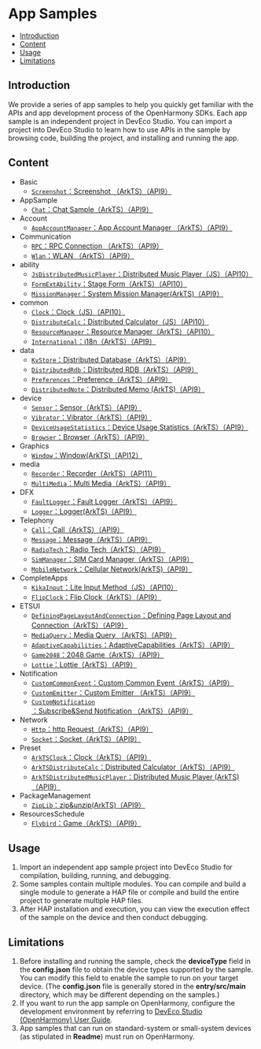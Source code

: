 # App Samples<a name="EN-US_TOPIC_0000001115464207"></a>

-   [Introduction](#section1470103520301)
-   [Content](#sectionMenu)
-   [Usage](#section17988202503116)
-   [Limitations](#section18841871178)

## Introduction<a name="section1470103520301"></a>

We provide a series of app samples to help you quickly get familiar with the APIs and app development process of the OpenHarmony SDKs. Each app sample is an independent project in DevEco Studio. You can import a project into DevEco Studio to learn how to use APIs in the sample by browsing code, building the project, and installing and running the app.

## Content <a name="sectionMenu"></a>

- Basic
  - [`Screenshot`：Screenshot （ArkTS）（API9）](code/SystemFeature/Media/Screenshot)
- AppSample
  - [`Chat`：Chat Sample（ArkTS）（API9）](code/Solutions/IM/Chat)
- Account
  - [`AppAccountManager`：App Account Manager （ArkTS）（API9）](code/BasicFeature/Security/AppAccountManager)
- Communication
  - [`RPC`：RPC Connection （ArkTS）（API9）](code/BasicFeature/Connectivity/RPC)
  - [`Wlan`：WLAN （ArkTS）（API9）](code/SystemFeature/Connectivity/Wlan)
- ability
  - [`JsDistributedMusicPlayer`：Distributed Music Player（JS）（API10）](code/SuperFeature/DistributedAppDev/JsDistributedMusicPlayer)
  - [`FormExtAbility`：Stage Form（ArkTS）（API10）](code/SystemFeature/Widget/FormExtAbility)
  - [`MissionManager`：System Mission Manager(ArkTS)（API9）](code/SystemFeature/ApplicationModels/MissionManager)
- common
  - [`Clock`：Clock（JS）（API10）](code/Solutions/Tools/JsClock)
  - [`DistributeCalc`：Distributed Calculator（JS）（API10）](code/SuperFeature/DistributedAppDev/DistributeCalc)
  - [`ResourceManager`：Resource Manager（ArkTS）（API10）](code/BasicFeature/Resource/ResourceManager)
  - [`International`：i18n（ArkTS）（API9）](code/SystemFeature/Internationalnation/International)
- data
  - [`KvStore`：Distributed Database（ArkTS）（API9）](code/SuperFeature/DistributedAppDev/Kvstore)
  - [`DistributedRdb`：Distributed RDB（ArkTS）（API9）](code/SuperFeature/DistributedAppDev/DistributedRdb)
  - [`Preferences`：Preference（ArkTS）（API9）](code/BasicFeature/DataManagement/Preferences)
  - [`DistributedNote`：Distributed Memo (ArkTS)（API9）](code/SuperFeature/DistributedAppDev/DistributedNote)
- device
  - [`Sensor`：Sensor（ArkTS）（API9）](code/BasicFeature/DeviceManagement/Sensor)
  - [`Vibrator`：Vibrator（ArkTS）（API9）](code/BasicFeature/DeviceManagement/Vibrator)
  - [`DeviceUsageStatistics`：Device Usage Statistics（ArkTS）（API9）](code/SystemFeature/DeviceUsageStatistics/DeviceUsageStatistics)
  - [`Browser`：Browser（ArkTS）（API9）](code/BasicFeature/Web/Browser)
- Graphics
  - [`Window`：Window(ArkTS)（API12）](code/SystemFeature/WindowManagement/WindowManage)
- media
  - [`Recorder`：Recorder（ArkTS）（API11）](code/SystemFeature/Media/Recorder)
  - [`MultiMedia`：Multi Media（ArkTS）（API9）](code/Solutions/Media/MultiMedia)
- DFX
  - [`FaultLogger`：Fault Logger（ArkTS）（API9）](code/BasicFeature/DFX/FaultLogger)
  - [`Logger`：Logger(ArkTS)（API9）](code/BasicFeature/DFX/Logger)
- Telephony
  - [`Call`：Call（ArkTS）（API9）](code/SystemFeature/Telephony/Call)
  - [`Message`：Message（ArkTS）（API9）](code/SystemFeature/Telephony/Message)
  - [`RadioTech`：Radio Tech（ArkTS）（API9）](code/BasicFeature/Telephony/RadioTech)
  - [`SimManager`：SIM Card Manager（ArkTS）（API9）](code/BasicFeature/Telephony/SimManager)
  - [`MobileNetwork`：Cellular Network(ArkTS)（API9）](code/BasicFeature/Telephony/MobileNetwork)
- CompleteApps
  - [`KikaInput`：Lite Input Method（JS）（API10）](code/Solutions/InputMethod/KikaInput)
  - [`FlipClock`：Flip Clock（ArkTS）（API9）](code/Solutions/Tools/FlipClock)
- ETSUI
  - [`DefiningPageLayoutAndConnection`：Defining Page Layout and Connection（ArkTS）（API9）](code/UI/ArkTsComponentCollection/DefiningPageLayoutAndConnection)
  - [`MediaQuery`：Media Query （ArkTS）（API9）](code/UI/ArkTsComponentCollection/MediaQuery)
  - [`AdaptiveCapabilities`：AdaptiveCapabilities（ArkTS）（API9）](code/SuperFeature/MultiDeviceAppDev/AdaptiveCapabilities)
  - [`Game2048`：2048 Game（ArkTS）（API9）](code/Solutions/Game/Game2048)
  - [`Lottie`：Lottie（ArkTS）（API9）](code/Solutions/Game/Lottie)
- Notification
  - [`CustomCommonEvent`：Custom Common Event（ArkTS）（API9）](code/BasicFeature/Notification/CustomCommonEvent)
  - [`CustomEmitter`：Custom Emitter （ArkTS）（API9）](code/BasicFeature/Notification/CustomEmitter)
  - [`CustomNotification`：Subscribe&Send Notification （ArkTS）（API9）](code/BasicFeature/Notification/CustomNotification)
- Network
  - [`Http`：http Request（ArkTS）（API9）](code/BasicFeature/Connectivity/Http)
  - [`Socket`：Socket（ArkTS）（API9）](code/BasicFeature/Connectivity/Socket)
- Preset
  - [`ArkTSClock`：Clock（ArkTS）（API9）](code/Solutions/Tools/ArkTSClock)
  - [`ArkTSDistributeCalc`：Distributed Calculator（ArkTS）（API9）](code/SuperFeature/DistributedAppDev/ArkTSDistributedCalc)
  - [`ArkTSDistributedMusicPlayer`：Distributed Music Player (ArkTS)（API9）](code/SuperFeature/DistributedAppDev/ArkTSDistributedMusicPlayer)
- PackageManagement
  - [`ZipLib`：zip&unzip(ArkTS)（API9）](code/LaunguageBaseClassLibrary/ZipLib)
- ResourcesSchedule
  - [`Flybird`：Game（ArkTS）（API9）](code/SystemFeature/TaskManagement/Flybird)

## Usage<a name="section17988202503116"></a>

1.  Import an independent app sample project into DevEco Studio for compilation, building, running, and debugging.
2.  Some samples contain multiple modules. You can compile and build a single module to generate a HAP file or compile and build the entire project to generate multiple HAP files.
3.  After HAP installation and execution, you can view the execution effect of the sample on the device and then conduct debugging.

## Limitations<a name="section18841871178"></a>

1.  Before installing and running the sample, check the  **deviceType**  field in the  **config.json**  file to obtain the device types supported by the sample. You can modify this field to enable the sample to run on your target device. \(The  **config.json**  file is generally stored in the  **entry/src/main**  directory, which may be different depending on the samples.\)
2.  If you want to run the app sample on OpenHarmony, configure the development environment by referring to  [DevEco Studio \(OpenHarmony\) User Guide](https://gitee.com/openharmony/docs/blob/master/en/application-dev/quick-start/Readme-EN.md).
3.  App samples that can run on standard-system or small-system devices (as stipulated in **Readme**) must run on OpenHarmony.
